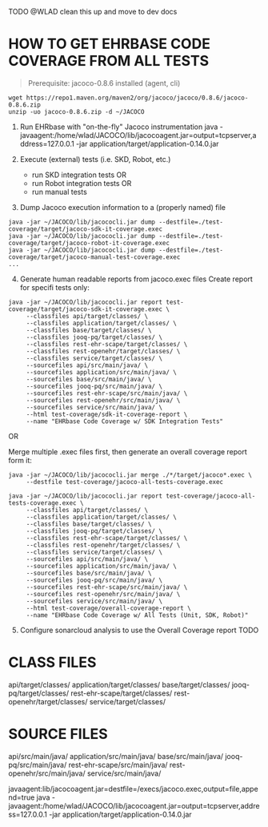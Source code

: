 

TODO @WLAD clean this up and move to dev docs

# HOW TO GET EHRBASE CODE COVERAGE FROM ALL TESTS

> Prerequisite: jacoco-0.8.6 installed (agent, cli)
  ```
  wget https://repo1.maven.org/maven2/org/jacoco/jacoco/0.8.6/jacoco-0.8.6.zip
  unzip -uo jacoco-0.8.6.zip -d ~/JACOCO
  ```

1. Run EHRbase with "on-the-fly" Jacoco instrumentation
java -javaagent:/home/wlad/JACOCO/lib/jacocoagent.jar=output=tcpserver,address=127.0.0.1 -jar application/target/application-0.14.0.jar

2. Execute (external) tests (i.e. SKD, Robot, etc.)
   - run SKD integration tests OR
   - run Robot integration tests OR
   - run manual tests

3. Dump Jacoco execution information to a (properly named) file

```
java -jar ~/JACOCO/lib/jacococli.jar dump --destfile=./test-coverage/target/jacoco-sdk-it-coverage.exec
java -jar ~/JACOCO/lib/jacococli.jar dump --destfile=./test-coverage/target/jacoco-robot-it-coverage.exec
java -jar ~/JACOCO/lib/jacococli.jar dump --destfile=./test-coverage/target/jacoco-manual-test-coverage.exec
...

```

4. Generate human readable reports from jacoco.exec files
Create report for specifi tests only:

```
java -jar ~/JACOCO/lib/jacococli.jar report test-coverage/target/jacoco-sdk-it-coverage.exec \
     --classfiles api/target/classes/ \
     --classfiles application/target/classes/ \
     --classfiles base/target/classes/ \
     --classfiles jooq-pq/target/classes/ \
     --classfiles rest-ehr-scape/target/classes/ \
     --classfiles rest-openehr/target/classes/ \
     --classfiles service/target/classes/ \
     --sourcefiles api/src/main/java/ \
     --sourcefiles application/src/main/java/ \
     --sourcefiles base/src/main/java/ \
     --sourcefiles jooq-pq/src/main/java/ \
     --sourcefiles rest-ehr-scape/src/main/java/ \
     --sourcefiles rest-openehr/src/main/java/ \
     --sourcefiles service/src/main/java/ \
     --html test-coverage/sdk-it-coverage-report \
     --name "EHRbase Code Coverage w/ SDK Integration Tests"
```

OR

Merge multiple .exec files first, then generate an overall coverage report form it:

```
java -jar ~/JACOCO/lib/jacococli.jar merge ./*/target/jacoco*.exec \
     --destfile test-coverage/jacoco-all-tests-coverage.exec

java -jar ~/JACOCO/lib/jacococli.jar report test-coverage/jacoco-all-tests-coverage.exec \
     --classfiles api/target/classes/ \
     --classfiles application/target/classes/ \
     --classfiles base/target/classes/ \
     --classfiles jooq-pq/target/classes/ \
     --classfiles rest-ehr-scape/target/classes/ \
     --classfiles rest-openehr/target/classes/ \
     --classfiles service/target/classes/ \
     --sourcefiles api/src/main/java/ \
     --sourcefiles application/src/main/java/ \
     --sourcefiles base/src/main/java/ \
     --sourcefiles jooq-pq/src/main/java/ \
     --sourcefiles rest-ehr-scape/src/main/java/ \
     --sourcefiles rest-openehr/src/main/java/ \
     --sourcefiles service/src/main/java/ \
     --html test-coverage/overall-coverage-report \
     --name "EHRbase Code Coverage w/ All Tests (Unit, SDK, Robot)"
```

5. Configure sonarcloud analysis to use the Overall Coverage report
TODO





CLASS FILES
===========

api/target/classes/
application/target/classes/
base/target/classes/
jooq-pq/target/classes/
rest-ehr-scape/target/classes/
rest-openehr/target/classes/
service/target/classes/



SOURCE FILES
============

api/src/main/java/
application/src/main/java/
base/src/main/java/
jooq-pq/src/main/java/
rest-ehr-scape/src/main/java/
rest-openehr/src/main/java/
service/src/main/java/



javaagent:lib/jacocoagent.jar=destfile=/execs/jacoco.exec,output=file,append=true
java -javaagent:/home/wlad/JACOCO/lib/jacocoagent.jar=output=tcpserver,address=127.0.0.1 -jar application/target/application-0.14.0.jar
